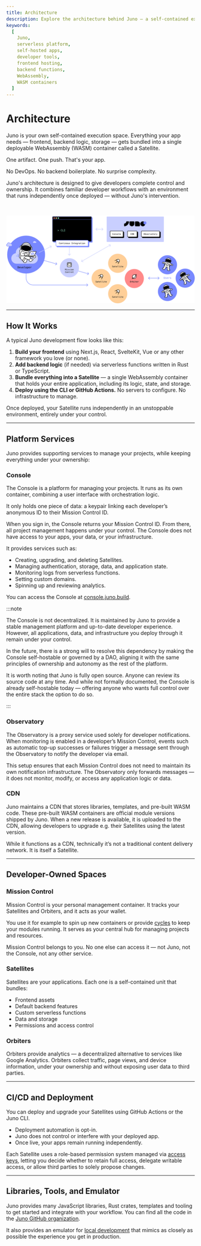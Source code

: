 ```yaml
---
title: Architecture
description: Explore the architecture behind Juno — a self-contained execution space where your entire application lives in a single deployable unit under your full control.
keywords:
  [
    Juno,
    serverless platform,
    self-hosted apps,
    developer tools,
    frontend hosting,
    backend functions,
    WebAssembly,
    WASM containers
  ]
---
```


# Architecture

Juno is your own self-contained execution space. Everything your app needs — frontend, backend logic, storage — gets bundled into a single deployable WebAssembly (WASM) container called a Satellite.

One artifact. One push. That's your app.

No DevOps. No backend boilerplate. No surprise complexity.

Juno's architecture is designed to give developers complete control and ownership. It combines familiar developer workflows with an environment that runs independently once deployed — without Juno's intervention.

<br />

![Juno architecture schema showing developer control flow](../img/architecture.png)

---

## How It Works

A typical Juno development flow looks like this:

1. **Build your frontend** using Next.js, React, SvelteKit, Vue or any other framework you love (or none).
2. **Add backend logic** (if needed) via serverless functions written in Rust or TypeScript.
3. **Bundle everything into a Satellite** — a single WebAssembly container that holds your entire application, including its logic, state, and storage.
4. **Deploy using the CLI or GitHub Actions.** No servers to configure. No infrastructure to manage.

Once deployed, your Satellite runs independently in an unstoppable environment, entirely under your control.

---

## Platform Services

Juno provides supporting services to manage your projects, while keeping everything under your ownership:

### Console

The Console is a platform for managing your projects. It runs as its own container, combining a user interface with orchestration logic.

It only holds one piece of data: a keypair linking each developer’s anonymous ID to their Mission Control ID.

When you sign in, the Console returns your Mission Control ID. From there, all project management happens under your control. The Console does not have access to your apps, your data, or your infrastructure.

It provides services such as:

- Creating, upgrading, and deleting Satellites.
- Managing authentication, storage, data, and application state.
- Monitoring logs from serverless functions.
- Setting custom domains.
- Spinning up and reviewing analytics.

You can access the Console at [console.juno.build](https://console.juno.build).

:::note

The Console is not decentralized. It is maintained by Juno to provide a stable management platform and up-to-date developer experience. However, all applications, data, and infrastructure you deploy through it remain under your control.

In the future, there is a strong will to resolve this dependency by making the Console self-hostable or governed by a DAO, aligning it with the same principles of ownership and autonomy as the rest of the platform.

It is worth noting that Juno is fully open source. Anyone can review its source code at any time. And while not formally documented, the Console is already self-hostable today — offering anyone who wants full control over the entire stack the option to do so.

:::

### Observatory

The Observatory is a proxy service used solely for developer notifications. When monitoring is enabled in a developer’s Mission Control, events such as automatic top-up successes or failures trigger a message sent through the Observatory to notify the developer via email.

This setup ensures that each Mission Control does not need to maintain its own notification infrastructure. The Observatory only forwards messages — it does not monitor, modify, or access any application logic or data.

### CDN

Juno maintains a CDN that stores libraries, templates, and pre-built WASM code. These pre-built WASM containers are official module versions shipped by Juno. When a new release is available, it is uploaded to the CDN, allowing developers to upgrade e.g. their Satellites using the latest version.

While it functions as a CDN, technically it’s not a traditional content delivery network. It is itself a Satellite.

---

## Developer-Owned Spaces

### Mission Control

Mission Control is your personal management container. It tracks your Satellites and Orbiters, and it acts as your wallet.

You use it for example to spin up new containers or provide [cycles](../terminology.md#cycles) to keep your modules running. It serves as your central hub for managing projects and resources.

Mission Control belongs to you. No one else can access it — not Juno, not the Console, not any other service.

### Satellites

Satellites are your applications. Each one is a self-contained unit that bundles:

- Frontend assets
- Default backend features
- Custom serverless functions
- Data and storage
- Permissions and access control

### Orbiters

Orbiters provide analytics — a decentralized alternative to services like Google Analytics. Orbiters collect traffic, page views, and device information, under your ownership and without exposing user data to third parties.

---

## CI/CD and Deployment

You can deploy and upgrade your Satellites using GitHub Actions or the Juno CLI.

- Deployment automation is opt-in.
- Juno does not control or interfere with your deployed app.
- Once live, your apps remain running independently.

Each Satellite uses a role-based permission system managed via [access keys](./access-keys.md), letting you decide whether to retain full access, delegate writable access, or allow third parties to solely propose changes.

---

## Libraries, Tools, and Emulator

Juno provides many JavaScript libraries, Rust crates, templates and tooling to get started and integrate with your workflow. You can find all the code in the [Juno GitHub organization](https://github.com/junobuild).

It also provides an emulator for [local development](../guides/local-development.mdx) that mimics as closely as possible the experience you get in production.

